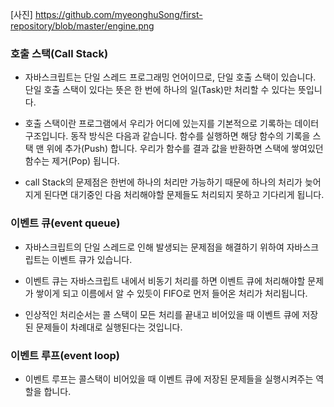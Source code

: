 [사진] https://github.com/myeonghuSong/first-repository/blob/master/engine.png

### 호출 스택(Call Stack)
- 자바스크립트는 단일 스레드 프로그래밍 언어이므로, 단일 호출 스택이 있습니다. 단일 호출 스택이 있다는 뜻은 한 번에 하나의 일(Task)만 처리할 수 있다는 뜻입니다.

- 호출 스택이란 프로그램에서 우리가 어디에 있는지를 기본적으로 기록하는 데이터 구조입니다. 동작 방식은 다음과 같습니다. 함수를 실행하면 해당 함수의 기록을 스택 맨 위에 추가(Push) 합니다. 우리가 함수를 결과 값을 반환하면 스택에 쌓여있던 함수는 제거(Pop) 됩니다.

- call Stack의 문제점은 한번에 하나의 처리만 가능하기 때문에 하나의 처리가 늦어지게 된다면 대기중인 다음 처리해야할 문제들도 처리되지 못하고 기다리게 됩니다.

### 이벤트 큐(event queue)

- 자바스크립트의 단일 스레드로 인해 발생되는 문제점을 해결하기 위하여 자바스크립트는 이벤트 큐가 있습니다.

- 이벤트 큐는 자바스크립트 내에서 비동기 처리를 하면 이벤트 큐에 처리해야할 문제가 쌓이게 되고 이름에서 알 수 있듯이 FIFO로 먼저 들어온 처리가 처리됩니다.

- 인상적인 처리순서는 콜 스택이 모든 처리를 끝내고 비어있을 때 이벤트 큐에 저장된 문제들이 차례대로 실행된다는 것입니다.


### 이벤트 루프(event loop)

- 이벤트 루프는 콜스택이 비어있을 때 이벤트 큐에 저장된 문제들을 실행시켜주는 역할을 합니다.
